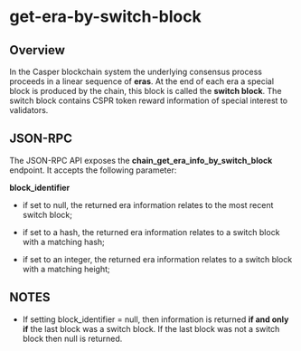 # get-era-by-switch-block

## Overview

In the Casper blockchain system the underlying consensus process proceeds in a linear sequence of **eras**.  At the end of each era a special block is produced by the chain, this block is called the **switch block**.  The switch block contains CSPR token reward information of special interest to validators.

## JSON-RPC

The JSON-RPC API exposes the **chain_get_era_info_by_switch_block** endpoint.  It accepts the following parameter:

**block_identifier**

- if set to null, the returned era information relates to the most recent switch block;

- if set to a hash, the returned era information relates to a switch block with a matching hash;

- if set to an integer, the returned era information relates to a switch block with a matching height;

## NOTES

- If setting block_identifier = null, then information is returned **if and only if** the last block was a switch block.  If the last block was not a switch block then null is returned.
